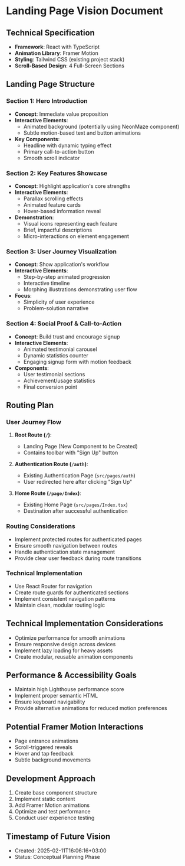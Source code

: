 # Landing Page Vision Document

## Technical Specification
- **Framework**: React with TypeScript
- **Animation Library**: Framer Motion
- **Styling**: Tailwind CSS (existing project stack)
- **Scroll-Based Design**: 4 Full-Screen Sections

## Landing Page Structure

### Section 1: Hero Introduction
- **Concept**: Immediate value proposition
- **Interactive Elements**:
  - Animated background (potentially using NeonMaze component)
  - Subtle motion-based text and button animations
- **Key Components**:
  - Headline with dynamic typing effect
  - Primary call-to-action button
  - Smooth scroll indicator

### Section 2: Key Features Showcase
- **Concept**: Highlight application's core strengths
- **Interactive Elements**:
  - Parallax scrolling effects
  - Animated feature cards
  - Hover-based information reveal
- **Demonstration**:
  - Visual icons representing each feature
  - Brief, impactful descriptions
  - Micro-interactions on element engagement

### Section 3: User Journey Visualization
- **Concept**: Show application's workflow
- **Interactive Elements**:
  - Step-by-step animated progression
  - Interactive timeline
  - Morphing illustrations demonstrating user flow
- **Focus**:
  - Simplicity of user experience
  - Problem-solution narrative

### Section 4: Social Proof & Call-to-Action
- **Concept**: Build trust and encourage signup
- **Interactive Elements**:
  - Animated testimonial carousel
  - Dynamic statistics counter
  - Engaging signup form with motion feedback
- **Components**:
  - User testimonial sections
  - Achievement/usage statistics
  - Final conversion point

## Routing Plan

### User Journey Flow
1. **Root Route (`/`)**: 
   - Landing Page (New Component to be Created)
   - Contains toolbar with "Sign Up" button 

2. **Authentication Route (`/auth`)**: 
   - Existing Authentication Page (`src/pages/auth`)
   - User redirected here after clicking "Sign Up"

3. **Home Route (`/page/Index`)**: 
   - Existing Home Page (`src/pages/Index.tsx`)
   - Destination after successful authentication

### Routing Considerations
- Implement protected routes for authenticated pages
- Ensure smooth navigation between routes
- Handle authentication state management
- Provide clear user feedback during route transitions

### Technical Implementation
- Use React Router for navigation
- Create route guards for authenticated sections
- Implement consistent navigation patterns
- Maintain clean, modular routing logic

## Technical Implementation Considerations
- Optimize performance for smooth animations
- Ensure responsive design across devices
- Implement lazy loading for heavy assets
- Create modular, reusable animation components

## Performance & Accessibility Goals
- Maintain high Lighthouse performance score
- Implement proper semantic HTML
- Ensure keyboard navigability
- Provide alternative animations for reduced motion preferences

## Potential Framer Motion Interactions
- Page entrance animations
- Scroll-triggered reveals
- Hover and tap feedback
- Subtle background movements

## Development Approach
1. Create base component structure
2. Implement static content
3. Add Framer Motion animations
4. Optimize and test performance
5. Conduct user experience testing

## Timestamp of Future Vision
- Created: 2025-02-11T16:06:16+03:00
- Status: Conceptual Planning Phase
